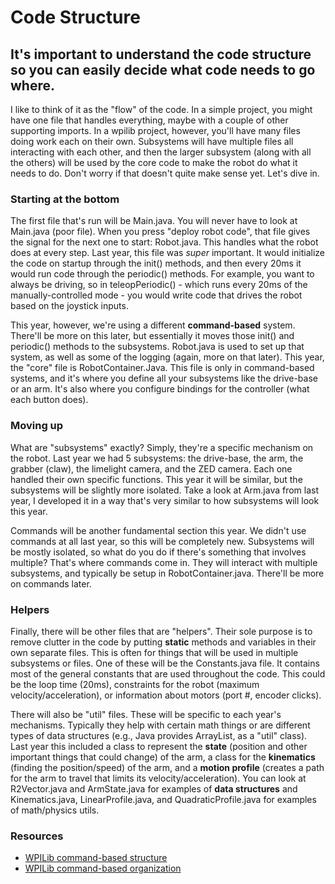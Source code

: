 # Code Structure

## It's important to understand the code structure so you can easily decide what code needs to go where.

I like to think of it as the "flow" of the code. In a simple project, you might have one file that handles everything, maybe with a couple of other supporting imports. In a wpilib project, however, you'll have many files doing work each on their own. Subsystems will have multiple files all interacting with each other, and then the larger subsystem (along with all the others) will be used by the core code to make the robot do what it needs to do. Don't worry if that doesn't quite make sense yet. Let's dive in.

### Starting at the bottom

The first file that's run will be Main.java. You will never have to look at Main.java (poor file). When you press "deploy robot code", that file gives the signal for the next one to start: Robot.java. This handles what the robot does at every step. Last year, this file was *super* important. It would initialize the code on startup through the init() methods, and then every 20ms it would run code through the periodic() methods. For example, you want to always be driving, so in teleopPeriodic() - which runs every 20ms of the manually-controlled mode - you would write code that drives the robot based on the joystick inputs.

This year, however, we're using a different **command-based** system. There'll be more on this later, but essentially it moves those init() and periodic() methods to the subsystems. Robot.java is used to set up that system, as well as some of the logging (again, more on that later). This year, the "core" file is RobotContainer.Java. This file is only in command-based systems, and it's where you define all your subsystems like the drive-base or an arm. It's also where you configure bindings for the controller (what each button does).

### Moving up

What are "subsystems" exactly? Simply, they're a specific mechanism on the robot. Last year we had 5 subsystems: the drive-base, the arm, the grabber (claw), the limelight camera, and the ZED camera. Each one handled their own specific functions. This year it will be similar, but the subsystems will be slightly more isolated. Take a look at Arm.java from last year, I developed it in a way that's very similar to how subsystems will look this year.

Commands will be another fundamental section this year. We didn't use commands at all last year, so this will be completely new. Subsystems will be mostly isolated, so what do you do if there's something that involves multiple? That's where commands come in. They will interact with multiple subsystems, and typically be setup in RobotContainer.java. There'll be more on commands later.

### Helpers

Finally, there will be other files that are "helpers". Their sole purpose is to remove clutter in the code by putting **static** methods and variables in their own separate files. This is often for things that will be used in multiple subsystems or files. One of these will be the Constants.java file. It contains most of the general constants that are used throughout the code. This could be the loop time (20ms), constraints for the robot (maximum velocity/acceleration), or information about motors (port #, encoder clicks). 

There will also be "util" files. These will be specific to each year's mechanisms. Typically they help with certain math things or are different types of data structures (e.g., Java provides ArrayList, as a "util" class). Last year this included a class to represent the **state** (position and other important things that could change) of the arm, a class for the **kinematics** (finding the position/speed) of the arm, and a **motion profile** (creates a path for the arm to travel that limits its velocity/acceleration). You can look at R2Vector.java and ArmState.java for examples of **data structures** and Kinematics.java, LinearProfile.java, and QuadraticProfile.java for examples of math/physics utils.

### Resources

- [WPILib command-based structure](https://docs.wpilib.org/en/stable/docs/software/commandbased/structuring-command-based-project.html)
- [WPILib command-based organization](https://docs.wpilib.org/en/stable/docs/software/commandbased/organizing-command-based.html)


